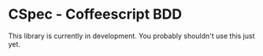 # CSpec - Coffeescript BDD

This library is currently in development. You probably shouldn't use
this just yet.
